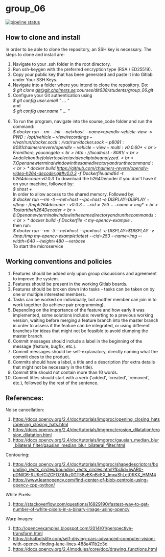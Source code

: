 # group_06

[![pipeline status](https://git.chalmers.se/courses/dit638/students/group_06/badges/master/pipeline.svg)](https://git.chalmers.se/courses/dit638/students/group_06/commits/master)

## How to clone and install
In order to be able to clone the repository, an SSH key is necessary. The steps to clone and install are:
   1. Navigate to your .ssh folder in the root directory.
   2. Run ssh-keygen with the preferred encryption type (RSA / ED25519).
   3. Copy your public key that has been generated and paste it into Gitlab under Your SSH Keys.
   4. Navigate into a folder where you intend to clone the repository. Do: <br>
        *$ git clone git@git.chalmers.se:courses/dit638/students/group_06.git*
    <br>
   5. Configure your Git authentication using <br>
        *$ git config user.email " ... "* <br>
    and <br>
        *$ git config user.name " ... "*   
    <br>
   6. To run the program, navigate into the sourse_code folder and run the command:
        <br>
        *$ docker run --rm --init --net=host --name=opendlv-vehicle-view -v $PWD:/opt/vehicle-view/recordings -v /var/run/docker.sock:/var/run/docker.sock -p 8081:8081 chalmersrevere/opendlv-vehicle-view-multi:v0.0.60*
        <br>
        From there, you can go to
        <br>
        http://localhost:8081/
        <br>
        And click on the folder to select a video clip to be analyzed. 
        <br>     
    7.Open a new terminal window in the same directory and run the command:
        <br>
        *$ docker build https://github.com/chalmers-revere/opendlv-video-h264-decoder.git#v0.0.3 -f Dockerfile.amd64 -t h264decoder:v0.0.3*
        To download the h264Decoder if you don't have it on your machine, followed by:
        <br>
        *$ xhost +*
        <br>
        In order to allow access to the shared memory. Followed by: 
        <br>
        *$ docker run --rm -ti --net=host --ipc=host -e DISPLAY=$DISPLAY -v /tmp:/tmp h264decoder:v0.0.3 --cid=253 --name=img*
        <br>
        To start the h264Decoder
        <br>
    8. Open a new terminal window in the same directory and run the commands:
        <br>
    *$ docker build -f Dockerfile -t my-opencv-example .*
        <br>
        then run: 
    <br>
    *$ docker run --rm -ti --net=host --ipc=host -e DISPLAY=$DISPLAY -v /tmp:/tmp my-opencv-example:latest --cid=253 --name=img --width=640 --height=480 --verbose*
        <br>
    To start the microservice

## Working conventions and policies
   1. Features should be added only upon group discussions and agreement to improve the system.
   2. Features should be present in the working Gitlab boards.
   3. Features should be broken down into tasks - tasks can be taken on by one or multiple interested members.
   4. Tasks can be worked on individually, but another member can join in to work together (to achieve pair programming).
   5. Depending on the importance of the feature and how early it was implemented, some solutions include: reverting to a previous working version, waiting before merging a feature branch into the master branch in order to assess if the feature can be integrated, or using different branches for ideas that might not be feasible to avoid clumping the master branch.
   6. Commit messages should include a label in the beginning of the message (feature, bugfix, etc.).
   7. Commit messages should be self-explanatory, directly naming what the commit does to the product.
   8. Commits should have a label, a title and a description (for extra details that might not be necessary in the title).
   9. Commit title should not contain more than 10 words.
   10. Commit titles should start with a verb ('added', 'created', 'removed', etc.), followed by the rest of the sentence.

## References: 
Noise cancellation: 

1.  https://docs.opencv.org/2.4/doc/tutorials/imgproc/opening_closing_hats/opening_closing_hats.html 
2.  https://docs.opencv.org/2.4/doc/tutorials/imgproc/erosion_dilatation/erosion_dilatation.html 
3.  https://docs.opencv.org/2.4/doc/tutorials/imgproc/gausian_median_blur_bilateral_filter/gausian_median_blur_bilateral_filter.html 

Contouring: 

1.  https://docs.opencv.org/2.4/doc/tutorials/imgproc/shapedescriptors/bounding_rects_circles/bounding_rects_circles.html?fbclid=IwAR0-pDNlG6-RUKefCiZCFOZjUkz0GT58vEKnBcEX_ImxaShLet0RKX_HMM4
2.  https://www.learnopencv.com/find-center-of-blob-centroid-using-opencv-cpp-python/

White Pixels: 

1.  https://stackoverflow.com/questions/16929190/fastest-way-to-get-number-of-white-pixels-in-a-binary-image-using-opencv

Warp Images:

1.  http://opencvexamples.blogspot.com/2014/01/perspective-transform.html
2.  https://chatbotslife.com/self-driving-cars-advanced-computer-vision-with-opencv-finding-lane-lines-488a411b2c3d
3.  https://docs.opencv.org/2.4/modules/core/doc/drawing_functions.html
